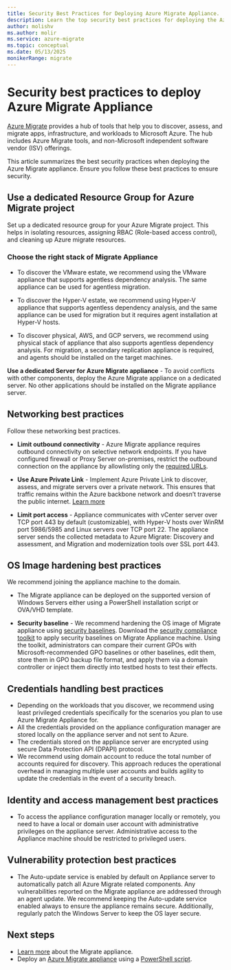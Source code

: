 ```yaml
---
title: Security Best Practices for Deploying Azure Migrate Appliance.
description: Learn the top security best practices for deploying the Azure Migrate appliance. This guide covers tips on resource group isolation, RBAC, and securing your Azure Migrate project to ensure a safe and efficient migration process.
author: molishv
ms.author: molir
ms.service: azure-migrate
ms.topic: conceptual
ms.date: 05/13/2025
monikerRange: migrate
---
```


# Security best practices to deploy Azure Migrate Appliance

[Azure Migrate](./migrate-services-overview.md) provides a hub of tools that help you to discover, assess, and migrate apps, infrastructure, and workloads to Microsoft Azure. The hub includes Azure Migrate tools, and non-Microsoft independent software vendor (ISV) offerings.

This article summarizes the best security practices when deploying the Azure Migrate appliance. 
Ensure you follow these best practices to ensure security.

## Use a dedicated Resource Group for Azure Migrate project

Set up a dedicated resource group for your Azure Migrate project. This helps in isolating resources, assigning RBAC (Role-based access control), and cleaning up Azure migrate resources.  

### Choose the right stack of Migrate Appliance

- To discover the VMware estate, we recommend using the VMware appliance that supports agentless dependency analysis. The same appliance can be used for agentless migration. 

- To discover the Hyper-V estate, we recommend using Hyper-V appliance that supports agentless dependency analysis, and the same appliance can be used for migration but it requires agent installation at Hyper-V hosts.  

- To discover physical, AWS, and GCP servers, we recommend using physical stack of appliance that also supports agentless dependency analysis. For migration, a secondary replication appliance is required, and agents should be installed on the target machines.  

**Use a dedicated Server for Azure Migrate appliance** - To avoid conflicts with other components, deploy the Azure Migrate appliance on a dedicated server. No other applications should be installed on the Migrate appliance server. 

## Networking best practices

Follow these networking best practices.

- **Limit outbound connectivity** - Azure Migrate appliance requires outbound connectivity on selective network endpoints. If you have configured firewall or Proxy Server on-premises, restrict the outbound connection on the appliance by allowlisting only the [required URLs](https://aka.ms/Migrateapplianceurls).  

- **Use Azure Private Link** - Implement Azure Private Link to discover, assess, and migrate servers over a private network. This ensures that traffic remains within the Azure backbone network and doesn’t traverse the public internet. [Learn more](how-to-use-azure-migrate-with-private-endpoints.md) 

- **Limit port access** - Appliance communicates with vCenter server over TCP port 443 by default (customizable), with Hyper-V hosts over WinRM port 5986/5985 and Linux servers over TCP port 22. The appliance server sends the collected metadata to Azure Migrate: Discovery and assessment, and Migration and modernization tools over SSL port 443. 

## OS Image hardening best practices

We recommend joining the appliance machine to the domain.  

- The Migrate appliance can be deployed on the supported version of Windows Servers either using a PowerShell installation script or OVA/VHD template.  

- **Security baseline** - We recommend hardening the OS image of Migrate appliance using [security baselines](https://learn.microsoft.com/windows/security/operating-system-security/device-management/windows-security-configuration-framework/windows-security-baselines). Download the [security compliance toolkit](https://www.microsoft.com/en-us/download/details.aspx?id=55319) to apply security baselines on Migrate Appliance machine. Using the toolkit, administrators can compare their current GPOs with Microsoft-recommended GPO baselines or other baselines, edit them, store them in GPO backup file format, and apply them via a domain controller or inject them directly into testbed hosts to test their effects.  

## Credentials handling best practices

- Depending on the workloads that you discover, we recommend using least privileged credentials specifically for the scenarios you plan to use Azure Migrate Appliance for.
- All the credentials provided on the appliance configuration manager are stored locally on the appliance server and not sent to Azure. 
- The credentials stored on the appliance server are encrypted using secure Data Protection API (DPAPI) protocol. 
- We recommend using domain account to reduce the total number of accounts required for discovery. This approach reduces the operational overhead in managing multiple user accounts and builds agility to update the credentials in the event of a security breach.  

## Identity and access management best practices 

- To access the appliance configuration manager locally or remotely, you need to have a local or domain user account with administrative privileges on the appliance server. Administrative access to the Appliance machine should be restricted to privileged users.  

## Vulnerability protection best practices

- The Auto-update service is enabled by default on Appliance server to automatically patch all Azure Migrate related components. Any vulnerabilities reported on the Migrate appliance are addressed through an agent update. We recommend keeping the Auto-update service enabled always to ensure the appliance remains secure. Additionally, regularly patch the Windows Server to keep the OS layer secure.  

## Next steps
- [Learn more](migrate-appliance.md) about the Migrate appliance.
- Deploy an [Azure Migrate appliance](./migrate-appliance-architecture.md) using a [PowerShell script](deploy-appliance-script.md).